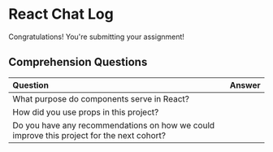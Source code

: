# React Chat Log
Congratulations! You're submitting your assignment!

## Comprehension Questions
Question | Answer
:------------- | :-------------
What purpose do components serve in React? |
How did you use props in this project? |
Do you have any recommendations on how we could improve this project for the next cohort? |

